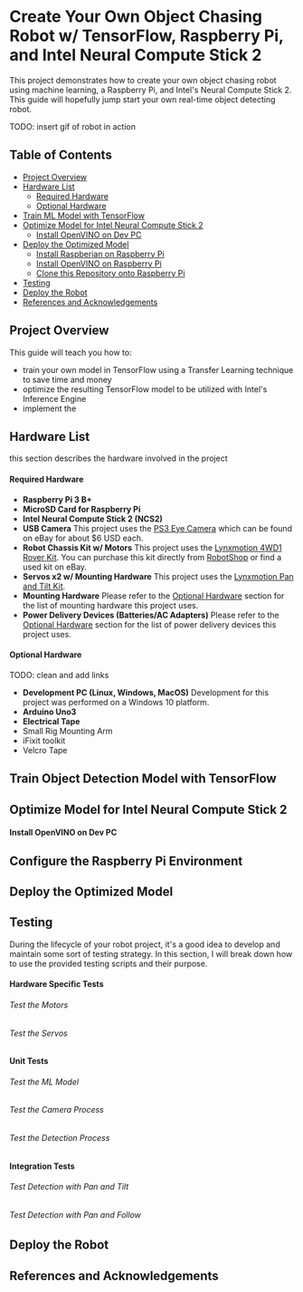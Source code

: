 # Create Your Own Object Chasing Robot w/ TensorFlow, Raspberry Pi, and Intel Neural Compute Stick 2
This project demonstrates how to create your own object chasing robot using machine learning, a Raspberry Pi, and Intel's Neural Compute Stick 2. This guide will hopefully jump start your own real-time object detecting robot.

TODO: insert gif of robot in action

## Table of Contents
* [Project Overview](#project-overview)
* [Hardware List](#hardware-list)
  * [Required Hardware](#required-hardware)
  * [Optional Hardware](#optional-hardware)
* [Train ML Model with TensorFlow](#train-object-detection-model-with-tensorflow)
* [Optimize Model for Intel Neural Compute Stick 2](#optimize-model-for-intel-neural-compute-stick-2)
  * [Install OpenVINO on Dev PC](#install-openvino-on-dev-pc)
* [Deploy the Optimized Model](#deploy-the-optimized-model)
  * [Install Raspberian on Raspberry Pi](#install-raspberian-on-raspberry-pi)
  * [Install OpenVINO on Raspberry Pi](#install-openvino-on-raspberry-pi)
  * [Clone this Repository onto Raspberry Pi](#clone-this-repository-onto-raspberry-pi)
* [Testing](#testing)
* [Deploy the Robot](#deploy-the-robot)
* [References and Acknowledgements](#references-and-acknowledgements)

## Project Overview
This guide will teach you how to: 
* train your own model in TensorFlow using a Transfer Learning technique to save time and money 
* optimize the resulting TensorFlow model to be utilized with Intel's Inference Engine
* implement the 

## Hardware List
this section describes the hardware involved in the project
#### Required Hardware
* **Raspberry Pi 3 B+**
* **MicroSD Card for Raspberry Pi**
* **Intel Neural Compute Stick 2 (NCS2)**
* **USB Camera** This project uses the [PS3 Eye Camera](https://en.wikipedia.org/wiki/PlayStation_Eye) which can be found on eBay for about $6 USD each.
* **Robot Chassis Kit w/ Motors** This project uses the [Lynxmotion 4WD1 Rover Kit](http://www.lynxmotion.com/c-111-a4wd1-no-electronics.aspx). You can purchase this kit directly from [RobotShop](https://www.robotshop.com) or find a used kit on eBay.
* **Servos x2 w/ Mounting Hardware** This project uses the [Lynxmotion Pan and Tilt Kit](https://www.robotshop.com/en/lynxmotion-pan-and-tilt-kit-aluminium2.html).
* **Mounting Hardware** Please refer to the [Optional Hardware](#optional-hardware) section for the list of mounting hardware this project uses.
* **Power Delivery Devices (Batteries/AC Adapters)** Please refer to the [Optional Hardware](#optional-hardware) section for the list of power delivery devices this project uses.

#### Optional Hardware
TODO: clean and add links
* **Development PC (Linux, Windows, MacOS)** Development for this project was performed on a Windows 10 platform.
* **Arduino Uno3**
* **Electrical Tape**
* Small Rig Mounting Arm
* iFixit toolkit
* Velcro Tape

## Train Object Detection Model with TensorFlow

## Optimize Model for Intel Neural Compute Stick 2

#### Install OpenVINO on Dev PC

## Configure the Raspberry Pi Environment

## Deploy the Optimized Model

## Testing
During the lifecycle of your robot project, it's a good idea to develop and maintain some sort of testing strategy. In this section, I will break down how to use the provided testing scripts and their purpose.
#### Hardware Specific Tests
###### Test the Motors
###### Test the Servos

#### Unit Tests
###### Test the ML Model
###### Test the Camera Process
###### Test the Detection Process

#### Integration Tests
###### Test Detection with Pan and Tilt
###### Test Detection with Pan and Follow

## Deploy the Robot

## References and Acknowledgements
